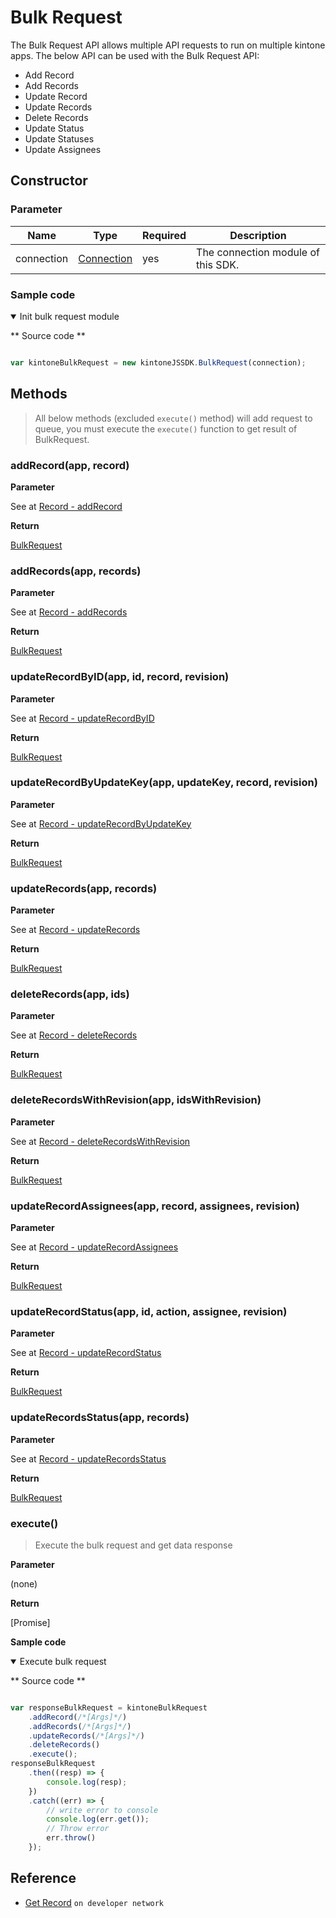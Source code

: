 # Bulk Request

The Bulk Request API allows multiple API requests to run on multiple kintone apps. The below API can be used with the Bulk Request API:

- Add Record
- Add Records
- Update Record
- Update Records
- Delete Records
- Update Status
- Update Statuses
- Update Assignees

## Constructor

### **Parameter**

| Name| Type| Required| Description |
| --- | --- | --- | --- |
| connection | [Connection](./connection) | yes | The connection module of this SDK.

### **Sample code**

<details class="tab-container" open>
<Summary>Init bulk request module</Summary>

** Source code **

```javascript

var kintoneBulkRequest = new kintoneJSSDK.BulkRequest(connection);
```

</details>

## Methods

> All below methods (excluded `execute()` method) will add request to queue, you must execute the `execute()` function to get result of BulkRequest.

### addRecord(app, record)

**Parameter**

See at [Record - addRecord](./record#addrecordapp-record)

**Return**

[BulkRequest](#bulkrequest)

### addRecords(app, records)

**Parameter**

See at [Record - addRecords](./record#addrecordsapp-records)

**Return**

[BulkRequest](#bulkrequest)

### updateRecordByID(app, id, record, revision)

**Parameter**

See at [Record - updateRecordByID](./record#updaterecordbyidapp-id-record-revision)

**Return**

[BulkRequest](#bulkrequest)

### updateRecordByUpdateKey(app, updateKey, record, revision)

**Parameter**

See at [Record - updateRecordByUpdateKey](./record#updaterecordbyupdatekeyapp-updatekey-record-revision)

**Return**

[BulkRequest](#bulkrequest)

### updateRecords(app, records)

**Parameter**

See at [Record - updateRecords](./record#updaterecordsapp-records)

**Return**

[BulkRequest](#bulkrequest)

### deleteRecords(app, ids)

**Parameter**

See at [Record - deleteRecords](./record#deleterecordsapp-ids)

**Return**

[BulkRequest](#bulkrequest)

### deleteRecordsWithRevision(app, idsWithRevision)

**Parameter**

See at [Record - deleteRecordsWithRevision](./record#deleterecordswithrevisionapp-idswithrevision)

**Return**

[BulkRequest](#bulkrequest)

### updateRecordAssignees(app, record, assignees, revision)

**Parameter**

See at [Record - updateRecordAssignees](./record#updaterecordassigneesapp-id-assignees-revision)

**Return**

[BulkRequest](#bulkrequest)

### updateRecordStatus(app, id, action, assignee, revision)

**Parameter**

See at [Record - updateRecordStatus](./record#updaterecordstatusapp-id-action-assignee-revision)

**Return**

[BulkRequest](#bulkrequest)

### updateRecordsStatus(app, records)

**Parameter**

See at [Record - updateRecordsStatus](./record#updaterecordsstatusapp-records)

**Return**

[BulkRequest](#bulkrequest)

### execute()

> Execute the bulk request and get data response

**Parameter**

(none)

**Return**

[Promise]

**Sample code**

<details class="tab-container" open>
<Summary>Execute bulk request</Summary>

** Source code **

```javascript

var responseBulkRequest = kintoneBulkRequest
    .addRecord(/*[Args]*/)
    .addRecords(/*[Args]*/)
    .updateRecords(/*[Args]*/)
    .deleteRecords()
    .execute();
responseBulkRequest
    .then((resp) => {
        console.log(resp);
    })
    .catch((err) => {
        // write error to console
        console.log(err.get());
        // Throw error
        err.throw()
    });
```

</details>

## Reference

- [Get Record](https://developer.kintone.io/hc/en-us/articles/213149287/) `on developer network`